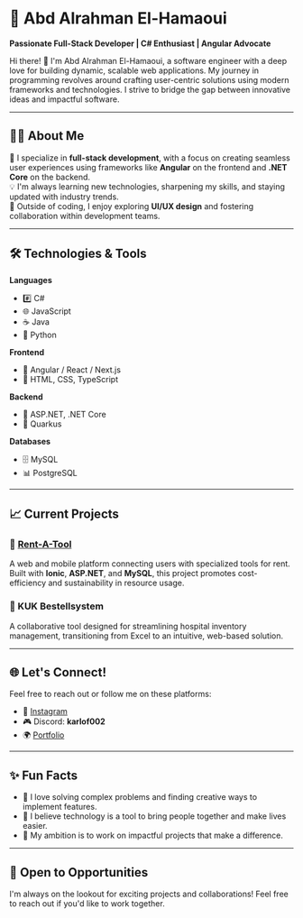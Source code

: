 
# 🌟 Abd Alrahman El-Hamaoui  

**Passionate Full-Stack Developer | C# Enthusiast | Angular Advocate**

Hi there! 👋 I'm Abd Alrahman El-Hamaoui, a software engineer with a deep love for building dynamic, scalable web applications. My journey in programming revolves around crafting user-centric solutions using modern frameworks and technologies. I strive to bridge the gap between innovative ideas and impactful software.

---

## 🧑‍💻 About Me  

🔗 I specialize in **full-stack development**, with a focus on creating seamless user experiences using frameworks like **Angular** on the frontend and **.NET Core** on the backend.  
💡 I'm always learning new technologies, sharpening my skills, and staying updated with industry trends.  
🎯 Outside of coding, I enjoy exploring **UI/UX design** and fostering collaboration within development teams.  

---

## 🛠 Technologies & Tools  

**Languages**  
- #️⃣ C#  
- 🌐 JavaScript  
- ☕ Java
- 🐍 Python

**Frontend**  
- 🚀 Angular / React / Next.js
- 🎨 HTML, CSS, TypeScript  

**Backend**  
- 🔗 ASP.NET, .NET Core  
- 🌱 Quarkus  

**Databases**  
- 🗄️ MySQL  
- 📊 PostgreSQL  
 
---

## 📈 Current Projects  

### 🔧 [Rent-A-Tool](#)  
A web and mobile platform connecting users with specialized tools for rent. Built with **Ionic**, **ASP.NET**, and **MySQL**, this project promotes cost-efficiency and sustainability in resource usage.  

### 🏥 KUK Bestellsystem  
A collaborative tool designed for streamlining hospital inventory management, transitioning from Excel to an intuitive, web-based solution.  

---

## 🌐 Let's Connect!  

Feel free to reach out or follow me on these platforms:  
- 📸 [Instagram](https://www.instagram.com/_aboudy30._)  
- 🎮 Discord: **karlof002**  
- 🌍 [Portfolio](https://abd-dev.at/)  

---

## ✨ Fun Facts  

- 🧩 I love solving complex problems and finding creative ways to implement features.  
- 🌟 I believe technology is a tool to bring people together and make lives easier.  
- 🚀 My ambition is to work on impactful projects that make a difference.  

---

## 💼 Open to Opportunities  

I'm always on the lookout for exciting projects and collaborations! Feel free to reach out if you'd like to work together.  
